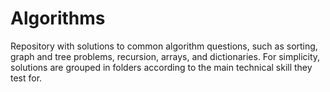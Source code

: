 # Algorithms
Repository with solutions to common algorithm questions, such as sorting, graph and tree problems, recursion, arrays, and dictionaries. For simplicity, solutions are 
grouped in folders according to the main technical skill they test for.
